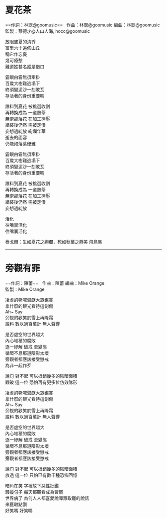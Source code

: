 # 夏花茶
==作詞：林聰@goomusic==   作曲：林聰@goomusic
編曲：林聰@goomusic  
監製：蔡德才@人山人海, hocc@goomusic  
  
放眼盛夏的清秀  
富里六十遍佈山丘  
稱它作忘憂  
幾可療愁  
難道姓甚名誰是借口  
  
霎眼白霧無須牽掛  
百歲大樹難逃塌下  
終須變泥沙一刻敗瓦  
存活著的身份重要嗎  
  
誰料到夏花 被挑選收割  
再轉換成為 一道熱茶  
無奈那落花 在加工擠壓  
組裝後仍然 需被定價  
妄想過綻放 絢爛年華  
逝去的面容  
仍能如落葉優雅  
  
霎眼白霧無須牽掛  
百歲大樹難逃塌下  
終須變泥沙一刻敗瓦  
存活著的身份重要嗎  
  
誰料到夏花 被挑選收割  
再轉換成為 一道熱茶  
無奈那落花 在加工擠壓  
組裝後仍然 需被定價  
妄想過綻放  
  
活化  
往嘴裏活化  
往嘴裏活化

泰戈爾：生如夏花之絢爛，死如秋葉之靜美
飛鳥集

---

# 旁觀有罪
==作詞：陳蕾==   作曲：陳蕾
編曲：Mike Orange  
監製：Mike Orange  
  
凌虐的嘶喊聲獻大眾鑑賞  
拿什麼的眼光看待這創傷  
Ah~ Say  
旁視的歡笑於雪上再降霜  
誰料 數以過百萬計 無人聲響  
  
是否虛空的世界越大  
內心堆積的腐敗  
逐一紓解 破戒 至變態  
循環不息那道陰影太壞  
旁觀者都應該接受懲戒  
為非一起作歹  
  
說句 對不起 可以抵銷幾多的陰暗面積  
戳破 這一位 恐怕再有更多位仿效隊形  
  
凌虐的嘶喊聲獻大眾鑑賞  
拿什麼的眼光看待這創傷  
Ah~ Say  
旁視的歡笑於雪上再降霜  
誰料 數以過百萬計 無人聲響  
  
是否虛空的世界越大  
內心堆積的腐敗  
逐一紓解 破戒 至變態  
循環不息那道陰影太壞  
旁觀者都應該接受懲戒  
旁觀者都應該接受懲戒  
  
說句 對不起 可以抵銷幾多的陰暗面積  
放過 這一位 只怕已有數千種恐怖回憶  
  
暗角在笑 字裡放下惡性批鑑  
騷擾句子 每天都觀看成為習慣  
世界病了 為何人人都喜愛說嘩眾取寵的說話  
來獲取點讚  
好笑嗎 好笑嗎